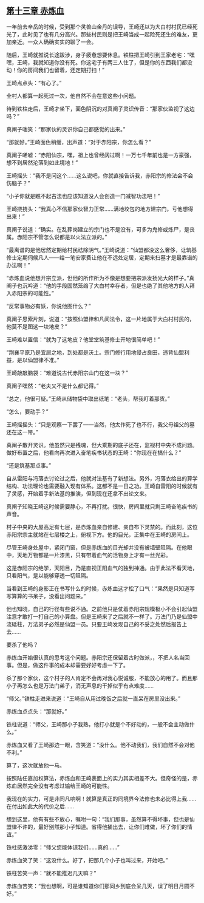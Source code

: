 ## [第十三章 赤炼血](https://www.xxbiquge.com/11_11207/8809847.html)


  一年前去辛岳的时候，受到那个灵兽山金丹的误导，王崎还以为大白村村民已经死光了，此时见了也有几分高兴。那些村民则是把王崎当成一起险死还生的难友，更加亲近。一众人确确实实的聊了一会。

  随后，王崎就推说长途跋涉，身子疲惫想要休息。铁柱把王崎引到王家老宅：“嘿嘿，王崎，我就知道你没有死。你这宅子有两三人住了，但是你的东西我们都没动！你的房间我们也留着，还定期打扫！”

  王崎点点头：“有心了。”

  全村人都算一起死过一次，他自然不会在意这些小问题。

  待到铁柱走后，王崎才坐下，面色阴沉的对真阐子灵识传音：“那家伙监视了这边吗？”

  真阐子嗤笑：“那家伙的灵识你自己都感觉的出来。”

  “那就好。”王崎面色稍缓，出声道：“对于赤阳宗，你怎么看？”

  真阐子唏嘘：“赤阳仙宗，嘿，祖上也曾经阔过啊！一万七千年前也是一方豪强，想不到居然沦落到如此境地！”

  王崎摇头：“我不是问这个……这么说吧，你就直接告诉我，赤阳宗的修法会不会伤脑子？”

  “小子你就是瞧不起古法也应该知道没人会创造一门减智功法吧！”

  王崎挠挠头：“我真心不信那家伙智力正常……满地坟包的地方建宗门，亏他想得出来！”

  真阐子说道：“确实。在乱葬岗建立的宗门也不是没有，可多为鬼修或炼尸，是丧属。赤阳宗不管怎么说都是以火法立派的。”

  “最离谱的是他居然定期给村民祛除阴气。”王崎说道：“仙盟都没这么奢侈，让筑基修士定期伺候凡人——给一笔安家费让他在不远处定居，定期来扫墓才是最靠谱的办法啊！”

  “赤炼血说他想开宗立派，但他的所作所为不像是想要把宗派发扬光大的样子。”真阐子也沉吟道：“他的手段固然笼络了大白村幸存者，但是也绝了其他地方的人拜入赤阳宗的可能性。”

  “反常事物必有妖，你说他图什么？”

  真阐子思索片刻，说道：“按照仙盟律和凡间法令，这一片地属于大白村村民的，他莫不是图这一块地皮？”

  王崎难以置信：“就为了这地皮？他堂堂筑基修士开地很简单吧！”

  “荆襄平原乃是宜居之地，到处都是沃土。宗门修行用地侵占良田，违背仙盟利益，是以仙盟律不准。”

  王崎敲敲脑袋：“难道说古代赤阳宗山门在这一块？”

  真阐子嘿然：“老夫又不是什么都记得。”

  “总之，他很可疑。”王崎从储物袋中取出纸笔：“老头，帮我盯着那货。”

  “怎么，要动手？”

  王崎摇摇头：“只是观察一下罢了——当然，他太作死了也不行，我父母祖父的墓还在这一带。”

  真阐子散开灵识。他虽然只是残魂，但大乘期的底子还在，监视村中央不成问题。做好布置之后，他看向再次进入奋笔疾书状态的王崎：“你现在在搞什么？”

  “还是筑基那点事。”

  自从雷阳与冯落衣讨论过之后，他就对法基有了新想法。另外，冯落衣给出的算学结构、功法理论也需要融入现有体系。这都不是一日之功。王崎自雷阳的时候就有了灵感，开始着手新法基的推演，但到现在还拿不出论文来。

  真阐子知晓王崎这时候需要静心，不再打扰。很快，房间里就只剩王崎奋笔疾书的声音。

  村子中央的大屋高足有七层，是赤炼血亲自修建、亲自布下灵禁的。而此刻，这位赤阳宗宗主就站在七层楼之上，俯视下方。他的目光，正集中在王崎的房间上。

  尽管王崎身处屋中，紧闭门窗，但是赤炼血的目光却并没有被墙壁阻隔。在他眼中，天地万物都是一片漆黑，只有带着血气的活物身上才有一丝光彩。

  这是赤阳宗的绝学，天阳目，乃是直视正阳血气的独到神通。由于此法不看天地，只看阳气，是以能够穿透一切阻隔。

  当看到王崎的身影正在书写什么的时候，赤炼血这才松了口气：“果然是只知道写写算算的书呆子，没看出问题来。”

  他也知晓，自己的行径有些说不通。之前他只是仗着赤阳宗规模极小不会引起仙盟注意才敢打一打自己的小算盘。但是王崎来了之后就不一样了。万法门乃是仙盟中流砥柱，万法弟子必然是仙盟一员。只要王崎发现自己的不妥之处然后报告上去……

  要杀了他吗？

  赤炼血开始很认真的思考这个问题。赤阳宗还保留着古时做派，，不把人名当回事。但是，做这件事的成本却需要好好考虑一下了。

  杀了那个家伙，这个村子的人肯定不会再对我心悦诚服，不能放心的用了。而且那小子再怎么也是万法门弟子，消无声息的干掉似乎有点难度……

  “师父。”铁柱走进来说道：“王崎自从用过晚饭之后就一直呆在房里没出来。”

  赤炼血点点头：“那就好。”

  铁柱说道：“师父，王崎那小子我熟，他打小就是个不好动的，一般不会主动做什么。”

  赤炼血又看了王崎那边一眼，含笑道：“没什么。他不动我们，我们自然不会对他不利。”

  算了，这次就放他一马。

  按照陆任嘉加权算法，赤炼血和王崎表面上的实力其实相差不大。但奇怪的是，赤炼血居然完全没有考虑过输给王崎的可能性。

  我现在的实力，可是非同凡响啊！就算是真正的同境界今法修也未必比得上我……在付出如此大的代价之后……

  想到这里，他有有些不放心，嘱咐一句：“我们那事，虽然算不得坏事，但也是仙盟律不许的，最好别然那小子知道。省得他捅出去，让你们难做，坏了你们的情谊。”

  铁柱感激涕零：“师父您能体谅我们……真的……”

  赤炼血笑了笑：“这没什么。好了，把那几个小子也叫过来，开始吧。”

  铁柱苦笑一声：“就不能推迟几天嘛？”

  赤炼血苦笑：“我也想啊，可是谁知道你们那同乡到底会呆几天，误了明日月圆不好。”
